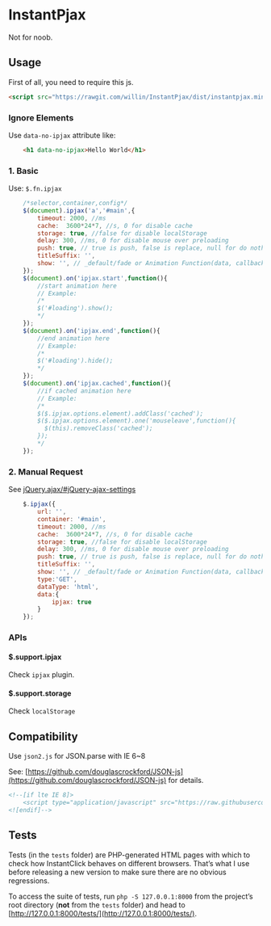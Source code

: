 # InstantPjax

Not for noob.

## Usage

First of all, you need to require this js.

```html
<script src="https://rawgit.com/willin/InstantPjax/dist/instantpjax.min.js" type="application/javascript" data-no-ipjax></script>
```

### Ignore Elements

Use `data-no-ipjax` attribute like:

```html
	<h1 data-no-ipjax>Hello World</h1>
```

### 1. Basic

Use: `$.fn.ipjax`

```js
	/*selector,container,config*/
	$(document).ipjax('a','#main',{
		timeout: 2000, //ms
		cache:  3600*24*7, //s, 0 for disable cache
		storage: true, //false for disable localStorage
		delay: 300, //ms, 0 for disable mouse over preloading
		push: true, // true is push, false is replace, null for do nothing
		titleSuffix: '', 
		show: '', // _default/fade or Animation Function(data, callback, isCached)
	});
	$(document).on('ipjax.start',function(){
		//start animation here
		// Example:
		/*
		$('#loading').show();
		*/
	});
	$(document).on('ipjax.end',function(){
		//end animation here
		// Example:
		/*
		$('#loading').hide();
		*/
	});
	$(document).on('ipjax.cached',function(){
		//if cached animation here
		// Example:
		/*
		$($.ipjax.options.element).addClass('cached');
		$($.ipjax.options.element).one('mouseleave',function(){
		  $(this).removeClass('cached');
		});
		*/
	});
```

### 2. Manual Request

See [jQuery.ajax/#jQuery-ajax-settings](http://api.jquery.com/jQuery.ajax/#jQuery-ajax-settings)

```js
	$.ipjax({
		url: '',
		container: '#main',
		timeout: 2000, //ms
        cache:  3600*24*7, //s, 0 for disable cache
        storage: true, //false for disable localStorage
        delay: 300, //ms, 0 for disable mouse over preloading
        push: true, // true is push, false is replace, null for do nothing
        titleSuffix: '', 
        show: '', // _default/fade or Animation Function(data, callback, isCached)
        type:'GET',
        dataType: 'html',
        data:{
            ipjax: true
        }
	});
```

### APIs

#### $.support.ipjax

Check `ipjax` plugin.

#### $.support.storage

Check `localStorage` 

## Compatibility

Use `json2.js` for JSON.parse with IE 6~8

See: [https://github.com/douglascrockford/JSON-js](https://github.com/douglascrockford/JSON-js) for details.

```html
<!--[if lte IE 8]>
	<script type="application/javascript" src="https://raw.githubusercontent.com/douglascrockford/JSON-js/master/json2.js"></script>
<![endif]-->
```

## Tests
   
Tests (in the `tests` folder) are PHP-generated HTML pages with which to check how InstantClick behaves on different browsers. That’s what I use before releasing a new version to make sure there are no obvious regressions.

To access the suite of tests, run `php -S 127.0.0.1:8000` from the project’s root directory (**not** from the `tests` folder) and head to [http://127.0.0.1:8000/tests/](http://127.0.0.1:8000/tests/).
